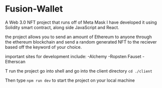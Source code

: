 # Fusion-Wallet
A Web 3.0 NFT project that runs off of Meta Mask 
I have developed it using Solidity smart contract, along side JavaScript and React.

the project allows you to send an amount of Ethereum to anyone through the ethereum blockchain and send a random generated NFT to the reciever based off the keyword of your choice.

important sites for development include:
  -Alchemy
  -Ropsten Fauset 
  -Etherscan
  
 
T run the project go into shell and go into the client directory
`cd ./client`

Then type `npm run dev` to start the project on your local machine
